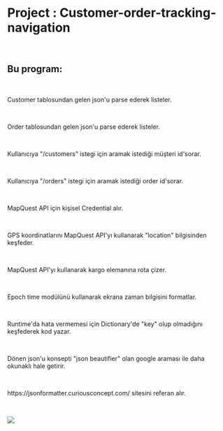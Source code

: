 <h1> Project : Customer-order-tracking-navigation </h1> </br>

<h2> Bu program: </h2> </br>
<p> Customer tablosundan gelen json'u parse ederek listeler.</p></br>
<p>Order tablosundan gelen json'u parse ederek listeler.</p></br>
<p> Kullanıcıya "/customers" istegi için aramak istediği müşteri id'sorar.</p></br>
<p> Kullanıcıya "/orders" istegi için aramak istediği order id'sorar.</p></br>
<p> MapQuest API için kişisel Credential alır.</p></br>
<p> GPS koordinatlarını MapQuest API'yı kullanarak "location" bilgisinden keşfeder.</p></br>
<p> MapQuest API'yı kullanarak kargo elemanına rota çizer.</p></br>
<p> Epoch time modülünü kullanarak ekrana zaman bilgisini formatlar.</p></br>
<p> Runtime'da hata vermemesi için Dictionary'de "key" olup olmadığını keşfederek kod yazar.</p></br>
<p> Dönen json'u konsepti "json beautifier" olan google araması ile daha okunaklı hale getirir.</p></br>
<p> https://jsonformatter.curiousconcept.com/ sitesini referan alır.</p></br>

![](./src/Project-1-Views/step-1.png)
